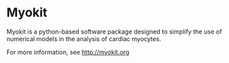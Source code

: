 # Myokit

Myokit is a python-based software package designed to simplify the use of numerical models in the analysis of cardiac myocytes.

For more information, see http://myokit.org

